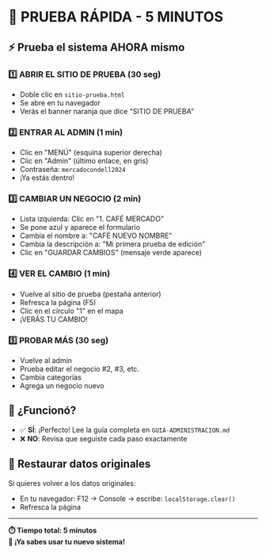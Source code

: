 # 🚀 PRUEBA RÁPIDA - 5 MINUTOS

## ⚡ Prueba el sistema AHORA mismo

### 1️⃣ ABRIR EL SITIO DE PRUEBA (30 seg)
- Doble clic en `sitio-prueba.html`
- Se abre en tu navegador
- Verás el banner naranja que dice "SITIO DE PRUEBA"

### 2️⃣ ENTRAR AL ADMIN (1 min)
- Clic en "MENÚ" (esquina superior derecha)
- Clic en "Admin" (último enlace, en gris)
- Contraseña: `mercadocondell2024`
- ¡Ya estás dentro!

### 3️⃣ CAMBIAR UN NEGOCIO (2 min)
- Lista izquierda: Clic en "1. CAFÉ MERCADO"
- Se pone azul y aparece el formulario
- Cambia el nombre a: "CAFÉ NUEVO NOMBRE"
- Cambia la descripción a: "Mi primera prueba de edición"
- Clic en "GUARDAR CAMBIOS" (mensaje verde aparece)

### 4️⃣ VER EL CAMBIO (1 min)
- Vuelve al sitio de prueba (pestaña anterior)
- Refresca la página (F5)
- Clic en el círculo "1" en el mapa
- ¡VERÁS TU CAMBIO!

### 5️⃣ PROBAR MÁS (30 seg)
- Vuelve al admin
- Prueba editar el negocio #2, #3, etc.
- Cambia categorías
- Agrega un negocio nuevo

## 🎯 ¿Funcionó?
- ✅ **SÍ**: ¡Perfecto! Lee la guía completa en `GUIA-ADMINISTRACION.md`
- ❌ **NO**: Revisa que seguiste cada paso exactamente

## 🔄 Restaurar datos originales
Si quieres volver a los datos originales:
- En tu navegador: F12 → Console → escribe: `localStorage.clear()`
- Refresca la página

---
**⏱️ Tiempo total: 5 minutos**  
**🎉 ¡Ya sabes usar tu nuevo sistema!**